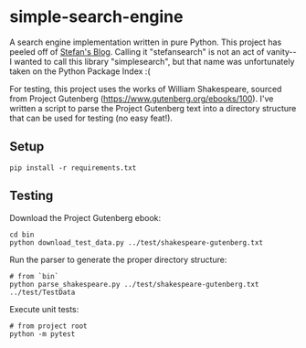 # simple-search-engine

A search engine implementation written in pure Python. This project has peeled off of [Stefan's Blog](https://github.com/Stefan4472/Stefans-Blog). Calling it "stefansearch" is not an act of vanity--I wanted to call this library "simplesearch", but that name was unfortunately taken on the Python Package Index :(

For testing, this project uses the works of William Shakespeare, sourced from Project Gutenberg (https://www.gutenberg.org/ebooks/100). I've written a script to parse the Project Gutenberg text into a directory structure that can be used for testing (no easy feat!).

## Setup

```
pip install -r requirements.txt
```

## Testing

Download the Project Gutenberg ebook:
```
cd bin
python download_test_data.py ../test/shakespeare-gutenberg.txt
```

Run the parser to generate the proper directory structure:
```
# from `bin`
python parse_shakespeare.py ../test/shakespeare-gutenberg.txt ../test/TestData
```

Execute unit tests:
```
# from project root
python -m pytest 
```